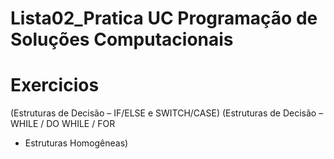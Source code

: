 # Lista02_Pratica UC Programação de Soluções Computacionais
# Exercicios 
(Estruturas de Decisão – IF/ELSE e SWITCH/CASE) 
(Estruturas de Decisão – WHILE / DO WHILE / FOR
+ Estruturas Homogêneas)
